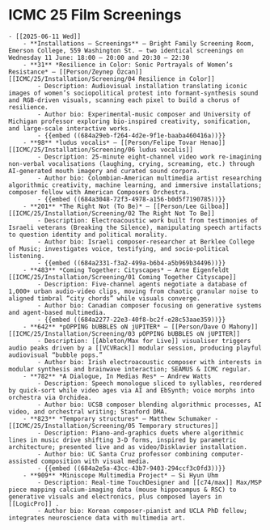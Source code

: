 # ICMC 25 Film Screenings
	- [[2025-06-11 Wed]]
		- **Installations — Screenings** — Bright Family Screening Room, Emerson College, 559 Washington St. — two identical screenings on Wednesday 11 June: 18:00 – 20:00 and 20:30 – 22:30
		- **31** *Resilience in Color: Sonic Portrayals of Women’s Resistance* — [[Person/Zeynep Özcan]] [[ICMC/25/Installation/Screening/04 Resilience in Color]]
			- Description: Audiovisual installation translating iconic images of women’s sociopolitical protest into formant-synthesis sound and RGB-driven visuals, scanning each pixel to build a chorus of resilience.
			- Author bio: Experimental-music composer and University of Michigan professor exploring bio-inspired creativity, sonification, and large-scale interactive works.
			- {{embed ((684a29eb-f264-4d2e-9f1e-baaba460416a))}}
		- **98** *ludus vocalis* — [[Person/Felipe Tovar Henao]] [[ICMC/25/Installation/Screening/06 ludus vocalis]]
			- Description: 25-minute eight-channel video work re-imagining non-verbal vocalisations (laughing, crying, screaming, etc.) through AI-generated mouth imagery and curated sound corpora.
			- Author bio: Colombian-American multimedia artist researching algorithmic creativity, machine learning, and immersive installations; composer fellow with American Composers Orchestra.
			- {{embed ((684a3048-72f3-4978-a156-b0d5f7190785))}}
		- **201** *The Right Not (To Be)* — [[Person/Lee Gilboa]] [[ICMC/25/Installation/Screening/02 The Right Not To Be]]
			- Description: Electroacoustic work built from testimonies of Israeli veterans (Breaking the Silence), manipulating speech artifacts to question identity and political morality.
			- Author bio: Israeli composer-researcher at Berklee College of Music; investigates voice, testifying, and socio-political listening.
			- {{embed ((684a2331-f3a2-499a-b6b4-a5b969b34496))}}
		- **483** *Coming Together: Cityscapes* — Arne Eigenfeldt [[ICMC/25/Installation/Screening/01 Coming Together Cityscape]]
			- Description: Five-channel agents negotiate a database of 1,000+ urban audio-video clips, moving from chaotic granular noise to aligned timbral “city chords” while visuals converge.
			- Author bio: Canadian composer focusing on generative systems and agent-based multimedia.
			- {{embed ((684a2277-22e3-40f8-bc2f-e28c53aae359))}}
		- **642** *pOPPING bUBBLES oN jUPITER* — [[Person/Dave O Mahony]] [[ICMC/25/Installation/Screening/03 pOPPING bUBBLES oN jUPITER]]
			- Description: [[Ableton/Max for Live]] visualiser triggers audio peaks driven by a [[VCVRack]] modular session, producing playful audiovisual “bubble pops.”
			- Author bio: Irish electroacoustic composer with interests in modular synthesis and brainwave interaction; SEAMUS & ICMC regular.
		- **782** *A Dialogue, In Medias Res* — Andrew Watts
			- Description: Speech monologue sliced to syllables, reordered by quick-sort while video ages via AI and EbSynth; voice morphs into orchestra via Orchidea.
			- Author bio: UCSB composer blending algorithmic processes, AI video, and orchestral writing; Stanford DMA.
		- **823** *Temporary structures* — Matthew Schumaker - [[ICMC/25/Installation/Screening/05 Temporary structures]]
			- Description: Piano-and-graphics duets where algorithmic lines in music drive shifting 3-D forms, inspired by parametric architecture; presented live and as video/Disklavier installation.
			- Author bio: UC Santa Cruz professor combining computer-assisted composition with visual media.
			- {{embed ((684a2e5a-43cc-43b7-9403-294ccf3c0fd3))}}
		- **909** *Miniscope Multimedia Project* — Si Hyun Uhm
			- Description: Real-time TouchDesigner and [[c74/max]] Max/MSP piece mapping calcium-imaging data (mouse hippocampus & RSC) to generative visuals and electronics, plus composed layers in [[LogicPro]] .
			- Author bio: Korean composer-pianist and UCLA PhD fellow; integrates neuroscience data with multimedia art.